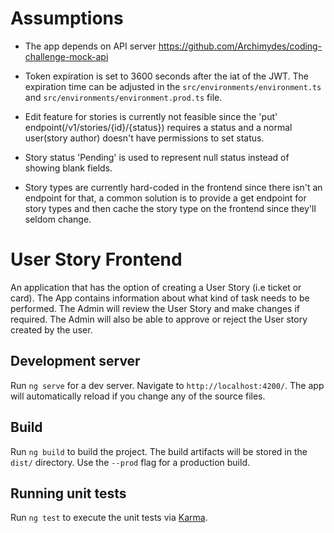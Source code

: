 # Assumptions

- The app depends on API server https://github.com/Archimydes/coding-challenge-mock-api
- Token expiration is set to 3600 seconds after the iat of the JWT. The expiration time can be adjusted in the
  `src/environments/environment.ts` and `src/environments/environment.prod.ts` file.

- Edit feature for stories is currently not feasible since the 'put' endpoint(/v1/stories/{id}/{status}) requires a status and a normal user(story author) doesn't have permissions to set status.

- Story status 'Pending' is used to represent null status instead of showing blank fields.

- Story types are currently hard-coded in the frontend since there isn't an endpoint for that, a common solution is to provide a get endpoint for story types and then cache the story type on the frontend since they'll seldom change.

# User Story Frontend

An application that has the option of creating a User Story (i.e ticket or card). The App contains information about what kind of task needs to be performed. The Admin will review the User Story and make changes if required. The Admin will also be able to approve or reject the User story created by the user.

## Development server

Run `ng serve` for a dev server. Navigate to `http://localhost:4200/`. The app will automatically reload if you change any of the source files.

## Build

Run `ng build` to build the project. The build artifacts will be stored in the `dist/` directory. Use the `--prod` flag for a production build.

## Running unit tests

Run `ng test` to execute the unit tests via [Karma](https://karma-runner.github.io).

